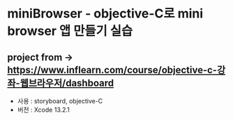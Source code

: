 # miniBrowser - objective-C로 mini browser 앱 만들기 실습

## project from -> https://www.inflearn.com/course/objective-c-강좌-웹브라우저/dashboard
- 사용 : storyboard, objective-C
- 버전 : Xcode 13.2.1

